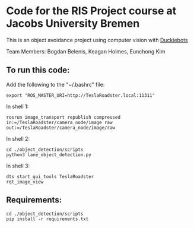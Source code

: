 # Code for the RIS Project course at Jacobs University Bremen  

This is an object avoidance project using computer vision with [Duckiebots](https://www.duckietown.org/)  
  
Team Members: Bogdan Belenis, Keagan Holmes, Eunchong Kim  
  
  
## To run this code:  

Add the following to the "~/.bashrc" file:  
```
export "ROS_MASTER_URI=http://TeslaRoadster.local:11311"  
```

In shell 1:  
```
rosrun image_transport republish compressed in:=/TeslaRoadster/camera_node/image raw out:=/TeslaRoadster/camera_node/image/raw
```

In shell 2:
```
cd ./object_detection/scripts
python3 lane_object_detection.py
```

In shell 3:
```
dts start_gui_tools TeslaRoadster
rqt_image_view

```
## Requirements:
```
cd ./object_detection/scripts
pip install -r requirements.txt
```
